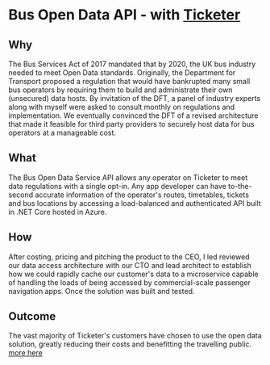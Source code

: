 # Bus Open Data API - with [Ticketer](https://www.ticketer.com/)

## Why
The Bus Services Act of 2017 mandated that by 2020, the UK bus industry needed to meet Open Data standards. Originally, the Department for Transport proposed a regulation that would have bankrupted many small bus operators by requiring them to build and administrate their own (unsecured) data hosts. By invitation of the DFT, a panel of industry experts along with myself were asked to consult monthly on regulations and implementation. We eventually convinced the DFT of a revised architecture that made it feasible for third party providers to securely host data for bus operators at a manageable cost.

## What
The Bus Open Data Service API allows any operator on Ticketer to meet data regulations with a single opt-in. Any app developer can have to-the-second accurate information of the operator's routes, timetables, tickets and bus locations by accessing a load-balanced and authenticated API built in .NET Core hosted in Azure.

## How
After costing, pricing and pitching the product to the CEO, I led reviewed our data access architecture with our CTO and lead architect to establish how we could rapidly cache our customer's data to a microservice capable of handling the loads of being accessed by commercial-scale passenger navigation apps. Once the solution was built and tested.

## Outcome
The vast majority of Ticketer's customers have chosen to use the open data solution, greatly reducing their costs and benefitting the travelling public.
[more here](https://www.ticketer.com/en/article/managing-the-bus-open-data-service-the-ticketer-way/)
